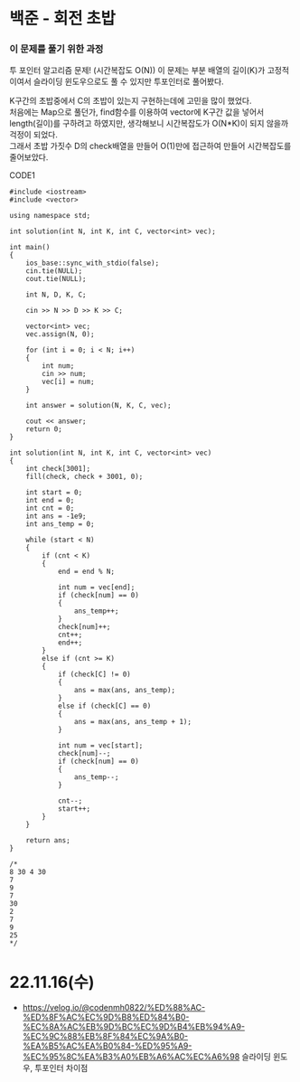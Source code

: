#  백준 - 회전 초밥

### 이 문제를 풀기 위한 과정
투 포인터 알고리즘 문제! (시간복잡도 O(N))
이 문제는 부분 배열의 길이(K)가 고정적이여서 슬라이딩 윈도우으로도 풀 수 있지만 투포인터로 풀어봤다.  

K구간의 초밥중에서 C의 초밥이 있는지 구현하는데에 고민을 많이 했었다.  
처음에는 Map으로 풀던가, find함수를 이용하여 vector에 K구간 값을 넣어서 length(길이)를 구하려고 하였지만, 생각해보니 시간복잡도가 O(N*K)이 되지 않을까 걱정이 되었다.  
그래서 초밥 가짓수 D의 check배열을 만들어 O(1)만에 접근하여 만들어 시간복잡도를 줄어보았다.  
 
CODE1

    #include <iostream>
    #include <vector>

    using namespace std;

    int solution(int N, int K, int C, vector<int> vec);

    int main()
    {
        ios_base::sync_with_stdio(false);
        cin.tie(NULL);
        cout.tie(NULL);

        int N, D, K, C;

        cin >> N >> D >> K >> C;

        vector<int> vec;
        vec.assign(N, 0);

        for (int i = 0; i < N; i++)
        {
            int num;
            cin >> num;
            vec[i] = num;
        }

        int answer = solution(N, K, C, vec);

        cout << answer;
        return 0;
    }

    int solution(int N, int K, int C, vector<int> vec)
    {
        int check[3001];
        fill(check, check + 3001, 0);
        
        int start = 0;
        int end = 0;
        int cnt = 0;
        int ans = -1e9;
        int ans_temp = 0;

        while (start < N)
        {
            if (cnt < K)
            {
                end = end % N;

                int num = vec[end];
                if (check[num] == 0)
                {
                    ans_temp++;
                }
                check[num]++;
                cnt++;
                end++;
            }
            else if (cnt >= K)
            {
                if (check[C] != 0)
                {
                    ans = max(ans, ans_temp);
                }
                else if (check[C] == 0)
                {
                    ans = max(ans, ans_temp + 1);
                }
                
                int num = vec[start];
                check[num]--;
                if (check[num] == 0)
                {
                    ans_temp--;
                }

                cnt--;
                start++;
            }
        }

        return ans;
    }

    /*
    8 30 4 30
    7
    9
    7
    30
    2
    7
    9
    25
    */

# 22.11.16(수)
* https://velog.io/@codenmh0822/%ED%88%AC-%ED%8F%AC%EC%9D%B8%ED%84%B0-%EC%8A%AC%EB%9D%BC%EC%9D%B4%EB%94%A9-%EC%9C%88%EB%8F%84%EC%9A%B0-%EA%B5%AC%EA%B0%84-%ED%95%A9-%EC%95%8C%EA%B3%A0%EB%A6%AC%EC%A6%98 슬라이딩 윈도우, 투포인터 차이점